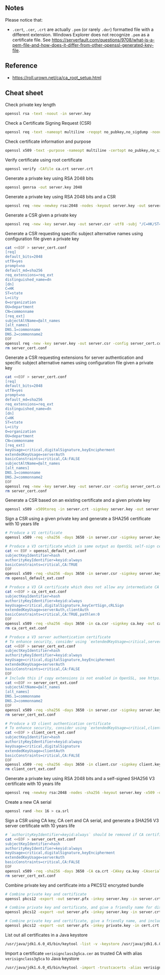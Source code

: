 ## Notes
Please notice that:
- `.cert`, `.cer`, `.crt` are actually `.pem` (or rarely `.der`) formatted file with a different extension. Windows Explorer does not recognize `.pem` as a certificate file. See https://serverfault.com/questions/9708/what-is-a-pem-file-and-how-does-it-differ-from-other-openssl-generated-key-file.

## Reference
- https://roll.urown.net/ca/ca_root_setup.html

## Cheat sheet

Check private key length
```sh
openssl rsa -text -noout -in server.key
```

Check a Certificate Signing Request (CSR)
```sh
openssl req -text -nameopt multiline -reqopt no_pubkey,no_sigdump -noout -verify -in server.csr
```

Check certificate information and purpose
```sh
openssl x509 -text -purpose -nameopt multiline -certopt no_pubkey,no_sigdump -noout -in server.crt
```

Verify certificate using root certificate
```sh
openssl verify -CAfile ca.crt server.crt
```

Generate a private key using RSA 2048 bits
```sh
openssl genrsa -out server.key 2048
```

Generate a private key using RSA 2048 bits and a CSR
```sh
openssl req -new -newkey rsa:2048 -nodes -keyout server.key -out server.csr -utf8 -subj "/C=HK/ST=state/L=city/O=organization/OU=department/CN=commonname"
```

Generate a CSR given a private key
```sh
openssl req -new -key server.key -out server.csr -utf8 -subj "/C=HK/ST=state/L=city/O=organization/OU=department/CN=commonname"
```

Generate a CSR requesting specific subject alternative names using configuration file given a private key
```sh
cat <<EOF > server_cert.conf
[req]
default_bits=2048
utf8=yes
prompt=no
default_md=sha256
req_extensions=req_ext
distinguished_name=dn
[dn]
C=HK
ST=state
L=city
O=organization
OU=department
CN=commonname
[req_ext]
subjectAltName=@alt_names
[alt_names]
DNS.1=commonname
DNS.2=commonname2
EOF
openssl req -new -key server.key -out server.csr -config server_cert.conf
rm server_cert.conf
```

Generate a CSR requesting extensions for server authentication and specific subject alternative names using configuration file given a private key
```sh
cat <<EOF > server_cert.conf
[req]
default_bits=2048
utf8=yes
prompt=no
default_md=sha256
req_extensions=req_ext
distinguished_name=dn
[dn]
C=HK
ST=state
L=city
O=organization
OU=department
CN=commonname
[req_ext]
keyUsage=critical,digitalSignature,keyEncipherment
extendedKeyUsage=serverAuth
basicConstraints=critical,CA:FALSE
subjectAltName=@alt_names
[alt_names]
DNS.1=commonname
DNS.2=commonname2
EOF
openssl req -new -key server.key -out server.csr -config server_cert.conf
rm server_cert.conf
```

Generate a CSR based on an existing certificate and a given private key
```sh
openssl x509 -x509toreq -in server.crt -signkey server.key -out server.csr
```

Sign a CSR using a given private key and generate a SHA256 certificate with 10 years life
```sh
# Produce a V1 certificate
openssl x509 -req -sha256 -days 3650 -in server.csr -signkey server.key -out server.crt

# Produce a V3 certificate which is same output as OpenSSL self-sign certificate using command `openssl req`
cat << EOF > openssl_default_ext.conf
subjectKeyIdentifier=hash
authorityKeyIdentifier=keyid:always
basicConstraints=critical,CA:TRUE
EOF
openssl x509 -req -sha256 -days 3650 -in server.csr -signkey server.key -out server.crt -extfile openssl_default_ext.conf
rm openssl_default_ext.conf

# Produce a V3 CA certificate which does not allow any intermediate CA
cat <<EOF > ca_cert_ext.conf
subjectKeyIdentifier=hash
authorityKeyIdentifier=keyid:always
keyUsage=critical,digitalSignature,keyCertSign,cRLSign
extendedKeyUsage=serverAuth,clientAuth
basicConstraints=critical,CA:TRUE,pathlen:0
EOF
openssl x509 -req -sha256 -days 3650 -in ca.csr -signkey ca.key -out ca.crt -extfile ca_cert_ext.conf
rm ca_cert_ext.conf

# Produce a V3 server authentication certificate
# To enhance security, consider using `extendedKeyUsage=critical,serverAuth`
cat <<EOF > server_cert_ext.conf
subjectKeyIdentifier=hash
authorityKeyIdentifier=keyid:always
keyUsage=critical,digitalSignature,keyEncipherment
extendedKeyUsage=serverAuth
basicConstraints=critical,CA:FALSE
EOF
# Include this if copy extensions is not enabled in OpenSSL, see https://stackoverflow.com/questions/21488845/how-can-i-generate-a-self-signed-certificate-with-subjectaltname-using-openssl
cat <<EOF >> server_cert_ext.conf
subjectAltName=@alt_names
[alt_names]
DNS.1=commonname
DNS.2=commonname2
EOF
openssl x509 -req -sha256 -days 3650 -in server.csr -signkey server.key -out server.crt -extfile server_cert_ext.conf
rm server_cert_ext.conf

# Produce a V3 client authentication certificate
# To enhance security, consider using `extendedKeyUsage=critical,clientAuth`
cat <<EOF > client_cert_ext.conf
subjectKeyIdentifier=hash
authorityKeyIdentifier=keyid:always
keyUsage=critical,digitalSignature
extendedKeyUsage=clientAuth
basicConstraints=critical,CA:FALSE
EOF
openssl x509 -req -sha256 -days 3650 -in client.csr -signkey client.key -out client.crt -extfile client_cert_ext.conf
rm client_cert_ext.conf
```

Generate a private key using RSA 2048 bits and a self-signed SHA256 V3 certificate with 10 years life
```sh
openssl req -newkey rsa:2048 -nodes -sha256 -keyout server.key -x509 -days 3650 -out server.crt -utf8 -subj "/C=HK/ST=state/L=city/O=organization/OU=department/CN=commonname"
```

Create a new CA serial
```sh
openssl rand -hex 16 > ca.srl
```

Sign a CSR using CA key, CA cert and CA serial, and generate a SHA256 V3 server certificate with 10 years life
```sh
# `authorityKeyIdentifier=keyid:always` should be removed if CA certificate does not contain `subjectKeyIdentifier`
cat <<EOF > server_cert_ext.conf
subjectKeyIdentifier=hash
authorityKeyIdentifier=keyid:always
keyUsage=critical,digitalSignature,keyEncipherment
extendedKeyUsage=serverAuth
basicConstraints=critical,CA:FALSE
EOF
openssl x509 -req -sha256 -days 3650 -CA ca.crt -CAkey ca.key -CAserial ca.srl -in server.csr -out server.crt -extfile server_cert_ext.conf
rm server_cert_ext.conf
```

Combine private key and certificate into a PKCS12 encrypted bundle
```sh
# Combine private key and certificate
openssl pkcs12 -export -out server.pfx -inkey server.key -in server.crt

# Combine private key and certificate, and give a friendly name for display during import
openssl pkcs12 -export -out server.pfx -inkey server.key -in server.crt -name "friendlyname"

# Combine private key and certificate, give a friendly name, and include additional certificates such as intermediate certificates or root certificate
openssl pkcs12 -export -out server.pfx -inkey private.key -in cert.crt -certfile inter_certs.crt -name "friendlyname"
```

List out all certificates in a Java keystore
```sh
/usr/java/jdk1.6.0_45/bin/keytool -list -v -keystore /usr/java/jdk1.6.0_45/jre/lib/security/cacerts
```

Import a certificate `verisignclass3g5ca.cer` as trusted CA with alias `verisignclass3g5ca` to Java keystore
```sh
/usr/java/jdk1.6.0_45/bin/keytool -import -trustcacerts -alias verisignclass3g5ca -file /root/ca-cert-import/verisignclass3g5ca.cer -keystore /usr/java/jdk1.6.0_45/jre/lib/security/cacerts
```
